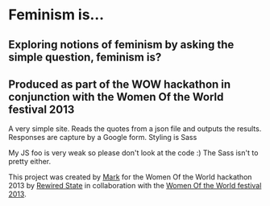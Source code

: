 # Feminism is…

## Exploring notions of feminism by asking the simple question, feminism is?
## Produced as part of the WOW hackathon in conjunction with the Women Of the World festival 2013 

A very simple site. Reads the quotes from a json file and outputs the results. Responses are capture by a Google form. Styling is Sass

My JS foo is very weak so please don't look at the code :) The Sass isn't to pretty either. 

This project was created by [Mark](https://twitter.com/M6_D6) for the Women Of the World
hackathon 2013 by [Rewired State](http://rewiredstate.org/) in collaboration with the [Women Of
the World festival 2013](http://wow.southbankcentre.co.uk/).

